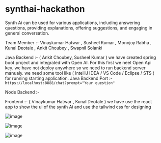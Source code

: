 # synthai-hackathon

Synth Ai can be used for various applications, including answering questions, providing explanations, offering suggestions, and engaging in general conversation.

Team Member :- Vinaykumar Hatwar , Susheel Kumar , Monojoy Rabha , Kunal Deotale , Ankit Choubey , Swapnil Solanki


Java Backend :- (  Ankit Choubey, Susheel Kumar ) we have created spring boot project and integrated with Open AI. For this first we neet Open Api key. 
we have not deploy anywhere so we need to run backend server manualy. we need some tool like ( IntelliJ IDEA / VS Code / Eclipse / STS ) for running starting application.
Java Backend Port :- `https://localhost:8888/chat?prompt="Your question"`

Node Backend :- 

Frontend :-
( Vinaykumar Hatwar , Kunal Deotale )
we have use the react app to show the ui of the synth Ai and use the tailwind css for designing
 



![image](https://github.com/kunal8987/synthai-hackathon/assets/95977696/63b39cc2-374c-4f78-9d62-0c64100c966c)










![image](https://github.com/kunal8987/synthai-hackathon/assets/95977696/94df4203-0209-4aad-a28a-2bbfdfddf67a)









![image](https://github.com/kunal8987/synthai-hackathon/assets/95977696/6c0a5cfa-b13a-4ef9-9d2f-00ea69521d2f)


